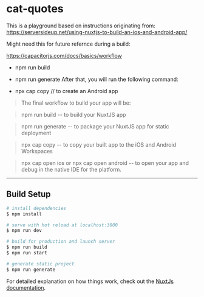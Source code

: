 # cat-quotes

This is a playground based on instructions originating from: https://serversideup.net/using-nuxtjs-to-build-an-ios-and-android-app/

Might need this for future refernce during a build:

https://capacitorjs.com/docs/basics/workflow

- npm run build
- npm run generate
  After that, you will run the following command:

- npx cap copy // to create an Android app

> The final workflow to build your app will be:

> npm run build -- to build your NuxtJS app

> npm run generate -- to package your NuxtJS app for static deployment

> npx cap copy -- to copy your built app to the iOS and Android Workspaces

> npx cap open ios or npx cap open android -- to open your app and debug in the native IDE for the platform.

---

## Build Setup

```bash
# install dependencies
$ npm install

# serve with hot reload at localhost:3000
$ npm run dev

# build for production and launch server
$ npm run build
$ npm run start

# generate static project
$ npm run generate
```

For detailed explanation on how things work, check out the [NuxtJs documentation](https://nuxtjs.org).
